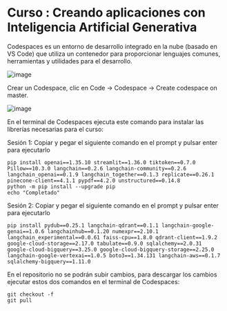 # Curso : Creando aplicaciones con Inteligencia Artificial Generativa

Codespaces es un entorno de desarrollo integrado en la nube (basado en VS Code) que utiliza un contenedor para proporcionar lenguajes comunes, herramientas y utilidades para el desarrollo.

![image](https://user-images.githubusercontent.com/2066453/278680037-24cbb036-f0e0-4410-974d-eb04b36426c7.png)

Crear un Codespace, clic en Code -> Codespace -> Create codespace on master.

![image]([https://github.com/AIbanezWA/AI-Introduction/blob/main/Create%20codespace.png)

En el terminal de Codespaces ejecuta este comando para instalar las librerías necesarias para el curso:

Sesión 1: Copiar y pegar el siguiente comando en el prompt y pulsar enter para ejecutarlo

	pip install openai==1.35.10 streamlit==1.36.0 tiktoken==0.7.0 Pillow==10.3.0 langchain==0.2.6 langchain-community==0.2.6 langchain_openai==0.1.9 langchain_together==0.1.3 replicate==0.26.1 pinecone-client==4.1.1 pypdf==4.2.0 unstructured==0.14.8
 	python -m pip install --upgrade pip
  	echo "Completado"

Sesión 2: Copiar y pegar el siguiente comando en el prompt y pulsar enter para ejecutarlo

	pip install pydub==0.25.1 langchain-qdrant==0.1.1 langchain-google-genai==1.0.6 langchainhub==0.1.20 numexpr==2.10.1 langchain_experimental==0.0.61 faiss-cpu==1.8.0 qdrant-client==1.9.2 google-cloud-storage==2.17.0 tabulate==0.9.0 sqlalchemy==2.0.31 google-cloud-bigquery==3.25.0 google-cloud-bigquery-storage==2.25.0 langchain-google-vertexai==1.0.5 boto3==1.34.131 langchain-aws==0.1.7 sqlalchemy-bigquery==1.11.0

En el repositorio no se podrán subir cambios, para descargar los cambios ejecutar estos dos comandos en el terminal de Codespaces:

	git checkout -f
 	git pull
